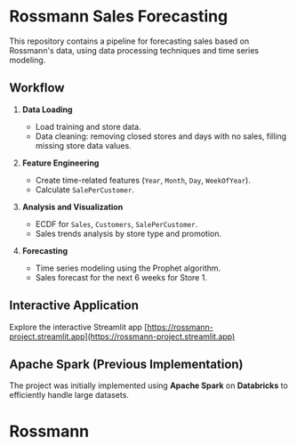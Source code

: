 # Rossmann Sales Forecasting

This repository contains a pipeline for forecasting sales based on Rossmann's data, using data processing techniques and time series modeling.

## Workflow

1. **Data Loading**
   - Load training and store data.
   - Data cleaning: removing closed stores and days with no sales, filling missing store data values.

2. **Feature Engineering**
   - Create time-related features (`Year`, `Month`, `Day`, `WeekOfYear`).
   - Calculate `SalePerCustomer`.

3. **Analysis and Visualization**
   - ECDF for `Sales`, `Customers`, `SalePerCustomer`.
   - Sales trends analysis by store type and promotion.

4. **Forecasting**
   - Time series modeling using the Prophet algorithm.
   - Sales forecast for the next 6 weeks for Store 1.

## Interactive Application

Explore the interactive Streamlit app 
[https://rossmann-project.streamlit.app](https://rossmann-project.streamlit.app)

## Apache Spark (Previous Implementation)

The project was initially implemented using **Apache Spark** on **Databricks** to efficiently handle large datasets.
# Rossmann